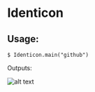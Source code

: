 # Identicon

## Usage:

```$ Identicon.main("github")```

Outputs:

![alt text](https://raw.githubusercontent.com/Saidbek/icon/master/github.png)
